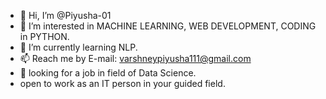 - 👋 Hi, I’m @Piyusha-01
- 👀 I’m interested in MACHINE LEARNING, WEB DEVELOPMENT, CODING in PYTHON.
- 🌱 I’m currently learning NLP.
- 📫 Reach me by E-mail: varshneypiyusha111@gmail.com
- 👀 looking for a job in field of Data Science.
- open to work as an IT person in your guided field.
<!---
Piyusha-01/Piyusha-01 is a ✨ special ✨ repository because its `README.md` (this file) appears on your GitHub profile.
You can click the Preview link to take a look at your changes.
--->
